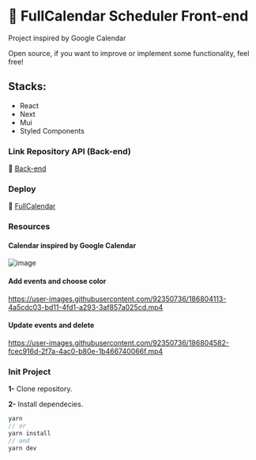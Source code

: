 # 📅 FullCalendar Scheduler Front-end

Project inspired by Google Calendar

Open source, if you want to improve or implement some functionality, feel free!

## Stacks: 

- React
- Next
- Mui
- Styled Components

### Link Repository API (Back-end)

🔗 [Back-end](https://github.com/jrsousadev/fullcalendar-scheduler-back)

### Deploy 

🔗 [FullCalendar](https://fullcalendar-scheduler-web.vercel.app/)

### Resources

#### Calendar inspired by Google Calendar

![image](https://user-images.githubusercontent.com/92350736/186803018-7f53f5b3-db6c-4199-bed0-aacd8a5ee31b.png)

#### Add events and choose color

https://user-images.githubusercontent.com/92350736/186804113-4a5cdc03-bd11-4fd1-a293-3af857a025cd.mp4

#### Update events and delete

https://user-images.githubusercontent.com/92350736/186804582-fcec916d-2f7a-4ac0-b80e-1b466740066f.mp4

### Init Project

**1-** Clone repository.

**2-** Install dependecies.
```js
yarn
// or
yarn install
// and
yarn dev
```

